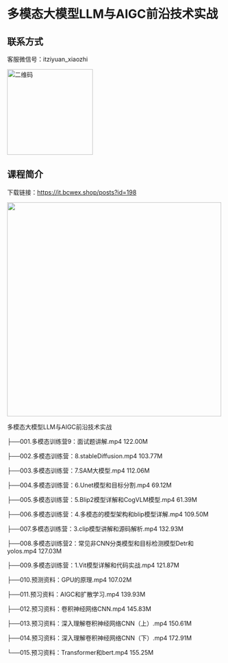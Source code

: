 # 多模态大模型LLM与AIGC前沿技术实战

## 联系方式

客服微信号：itziyuan_xiaozhi

<img src="https://ziyuanyun.oss-cn-guangzhou.aliyuncs.com/common/20240614073449/666b82192834a.jpg" width="200" height="200" alt="二维码">

## 课程简介

下载链接：https://it.bcwex.shop/posts?id=198

<img src="https://ziyuanyun.oss-cn-guangzhou.aliyuncs.com/yun/20240515151658/6644616a10ade.jpg" width="500" alt="">

  多模态大模型LLM与AIGC前沿技术实战



 ├──001.多模态训练营9：面试题讲解.mp4 122.00M

 ├──002.多模态训练营：8.stableDiffusion.mp4 103.77M

 ├──003.多模态训练营：7.SAM大模型.mp4 112.06M

 ├──004.多模态训练营：6.Unet模型和目标分割.mp4 69.12M

 ├──005.多模态训练营：5.Blip2模型详解和CogVLM模型.mp4 61.39M

 ├──006.多模态训练营：4.多模态的模型架构和blip模型详解.mp4 109.50M

 ├──007.多模态训练营：3.clip模型讲解和源码解析.mp4 132.93M

 ├──008.多模态训练营2：常见非CNN分类模型和目标检测模型Detr和yolos.mp4 127.03M

 ├──009.多模态训练营：1.Vit模型详解和代码实战.mp4 121.87M

 ├──010.预测资料：GPU的原理.mp4 107.02M

 ├──011.预习资料：AIGC和扩散学习.mp4 139.93M

 ├──012.预习资料：卷积神经网络CNN.mp4 145.83M

 ├──013.预习资料：深入理解卷积神经网络CNN（上）.mp4 150.61M

 ├──014.预习资料：深入理解卷积神经网络CNN（下）.mp4 172.91M

 └──015.预习资料：Transformer和bert.mp4 155.25M

  